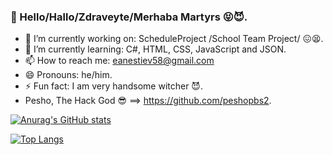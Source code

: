 ### 👋 Hello/Hallo/Zdraveyte/Merhaba Мartyrs 😝😈.
- 🔭 I’m currently working on: ScheduleProject /School Team Project/ 😖😫.
- 🌱 I’m currently learning: C#, HTML, CSS, JavaScript and JSON.
- 📫 How to reach me: eanestiev58@gmail.com
- 😄 Pronouns: he/him.
- ⚡ Fun fact: I am very handsome witcher 😈. 
- Pesho, The Hack God 😎 ==> https://github.com/peshopbs2.

[![Anurag's GitHub stats](https://github-readme-stats.vercel.app/api?username=TsarEmil-I&theme=onedark)](https://github.com/anuraghazra/github-readme-stats)

[![Top Langs](https://github-readme-stats.vercel.app/api/top-langs/?username=TsarEmil-I&langs_count=10&theme=onedark)](https://github.com/anuraghazra/github-readme-stats)


<!--
**TsarEmil-I/TsarEmil-I** is a ✨ _special_ ✨ repository because its `README.md` (this file) appears on your GitHub profile.

Here are some ideas to get you started:

- 🔭 I’m currently working on ScheduleProject /School Team Project/ 😖😫.
- 🌱 I’m currently learning C#, HTML, CSS, JavaScript and JSON.
- 📫 How to reach me: eanestiev58@gmail.com
- 😄 Pronouns: he/him
- ⚡ Fun fact: I am very handsome witcher 😈. 
- Pesho is Hack God 😎.
--> 
